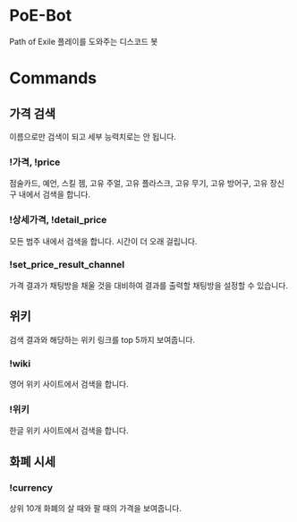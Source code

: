 # PoE-Bot
Path of Exile 플레이를 도와주는 디스코드 봇

# Commands

## 가격 검색

이름으로만 검색이 되고 세부 능력치로는 안 됩니다.

### !가격, !price

점술카드, 예언, 스킬 젬, 고유 주얼, 고유 플라스크, 고유 무기, 고유 방어구, 고유 장신구 내에서 검색을 합니다.

### !상세가격, !detail_price

모든 범주 내에서 검색을 합니다. 시간이 더 오래 걸립니다.

### !set_price_result_channel

가격 결과가 채팅방을 채울 것을 대비하여 결과를 출력할 채팅방을 설정할 수 있습니다.

## 위키

검색 결과와 해당하는 위키 링크를 top 5까지 보여줍니다.

### !wiki

영어 위키 사이트에서 검색을 합니다.

### !위키

한글 위키 사이트에서 검색을 합니다.

## 화폐 시세

### !currency

상위 10개 화폐의 살 때와 팔 때의 가격을 보여줍니다.